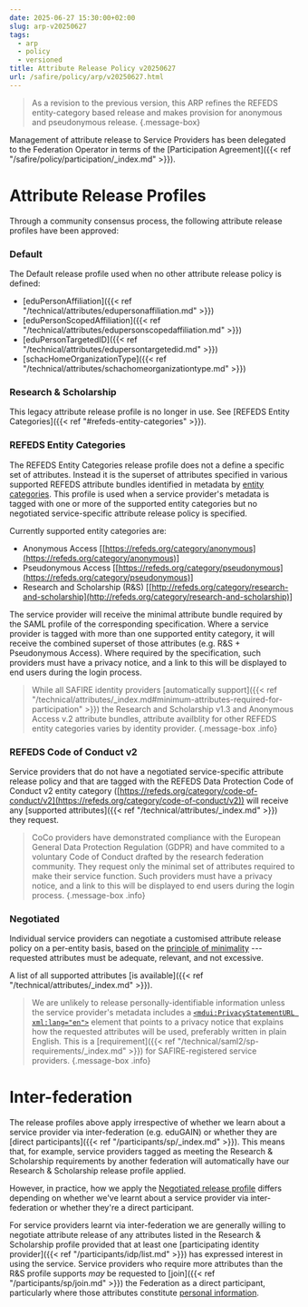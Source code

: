 ```yaml
---
date: 2025-06-27 15:30:00+02:00
slug: arp-v20250627
tags:
  - arp
  - policy
  - versioned
title: Attribute Release Policy v20250627
url: /safire/policy/arp/v20250627.html
---
```


> As a revision to the previous version, this ARP refines the REFEDS entity-category based release and makes provision for anonymous and pseudonymous release.
{.message-box}

Management of attribute release to Service Providers has been delegated to the Federation Operator in terms of the [Participation Agreement]({{< ref "/safire/policy/participation/_index.md" >}}).

# Attribute Release Profiles

Through a community consensus process, the following attribute release profiles have been approved:

### Default

The Default release profile used when no other attribute release policy is defined:

  * [eduPersonAffiliation]({{< ref "/technical/attributes/edupersonaffiliation.md" >}})
  * [eduPersonScopedAffiliation]({{< ref "/technical/attributes/edupersonscopedaffiliation.md" >}})
  * [eduPersonTargetedID]({{< ref "/technical/attributes/edupersontargetedid.md" >}})
  * [schacHomeOrganizationType]({{< ref "/technical/attributes/schachomeorganizationtype.md" >}})

### Research & Scholarship

This legacy attribute release profile is no longer in use. See [REFEDS Entity Categories]({{< ref "#refeds-entity-categories" >}}).

### REFEDS Entity Categories

The REFEDS Entity Categories release profile does not a define a specific set of attributes. Instead it is the superset of attributes specified in various supported REFEDS attribute bundles identified in metadata by [entity categories](https://wiki.refeds.org/display/ENT/Entity-Categories+Home). This profile is used when a service provider's metadata is tagged with one or more of the supported entity categories but no negotiated service-specific attribute release policy is specified.

Currently supported entity categories are:
  * Anonymous Access [[https://refeds.org/category/anonymous](https://refeds.org/category/anonymous)]
  * Pseudonymous Access [[https://refeds.org/category/pseudonymous](https://refeds.org/category/pseudonymous)]
  * Research and Scholarship (R&S) [[http://refeds.org/category/research-and-scholarship](http://refeds.org/category/research-and-scholarship)]

The service provider will receive the minimal attribute bundle required by the SAML profile of the corresponding specification. Where a service provider is tagged with more than one supported entity category, it will receive the combined superset of those attributes (e.g. R&S + Pseudonymous Access). Where required by the specification, such providers must have a privacy notice, and a link to this will be displayed to end users during the login process.

> While all SAFIRE identity providers [automatically support]({{< ref "/technical/attributes/_index.md#minimum-attributes-required-for-participation" >}}) the Research and Scholarship v1.3 and Anonymous Access v.2 attribute bundles, attribute availblity for other REFEDS entity categories varies by identity provider.
{.message-box .info}

### REFEDS Code of Conduct v2

Service providers that do not have a negotiated service-specific attribute release policy and that are tagged with the REFEDS Data Protection Code of Conduct v2 entity category ([https://refeds.org/category/code-of-conduct/v2](https://refeds.org/category/code-of-conduct/v2)) will receive any [supported attributes]({{< ref "/technical/attributes/_index.md" >}}) they request.

> CoCo providers have demonstrated compliance with the European General Data Protection Regulation (GDPR) and have commited to a voluntary Code of Conduct drafted by the research federation community. They request only the minimal set of attributes required to make their service function. Such providers must have a privacy notice, and a link to this will be displayed to end users during the login process.
{.message-box .info}

### Negotiated

Individual service providers can negotiate a customised attribute release policy on a per-entity basis, based on the [principle of minimality](https://lawlibrary.org.za/akn/za/act/2013/4/eng@2013-11-26#chp_3__part_A__sec_10) --- requested attributes must be adequate, relevant, and not excessive.

A list of all supported attributes [is available]({{< ref "/technical/attributes/_index.md" >}}).

> We are unlikely to release personally-identifiable information unless the service provider's metadata includes a [`<mdui:PrivacyStatementURL xml:lang="en">`](https://docs.oasis-open.org/security/saml/Post2.0/sstc-saml-metadata-ui/v1.0/os/sstc-saml-metadata-ui-v1.0-os.html#__RefHeading__10397_1021935550) element that points to a privacy notice that explains how the requested attributes will be used, preferably written in plain English. This is a [requirement]({{< ref "/technical/saml2/sp-requirements/_index.md" >}}) for SAFIRE-registered service providers.
{.message-box .info}

# Inter-federation

The release profiles above apply irrespective of whether we learn about a service provider via inter-federation (e.g. eduGAIN) or whether they are [direct participants]({{< ref "/participants/sp/_index.md" >}}). This means that, for example, service providers tagged as meeting the Research & Scholarship requirements by another federation will automatically have our Research & Scholarship release profile applied.

However, in practice, how we apply the [Negotiated release profile](#negotiated) differs depending on whether we've learnt about a service provider via inter-federation or whether they're a direct participant.

For service providers learnt via inter-federation we are generally willing to negotiate attribute release of any attributes listed in the Research & Scholarship profile provided that at least one [participating identity provider]({{< ref "/participants/idp/list.md" >}}) has expressed interest in using the service. Service providers who require more attributes than the R&S profile supports _may_ be requested to [join]({{< ref "/participants/sp/join.md" >}}) the Federation as a direct participant, particularly where those attributes constitute [personal information](https://lawlibrary.org.za/akn/za/act/2013/4/eng@2013-11-26#chp_1__sec_1).

